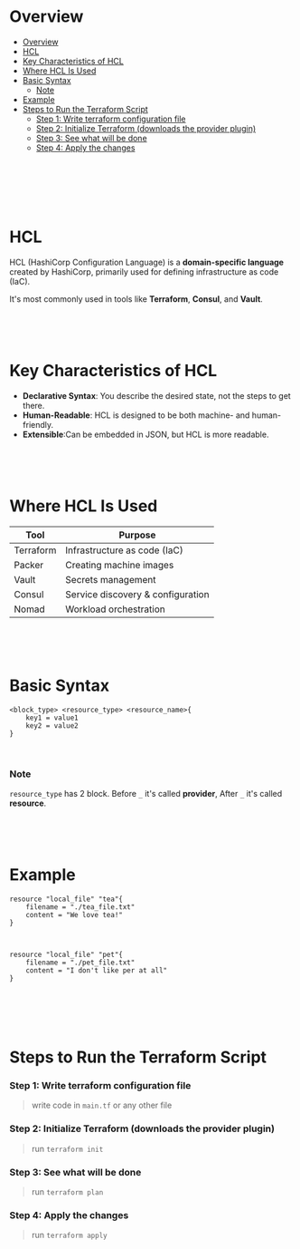 # Overview

- [Overview](#overview)
- [HCL](#hcl)
- [Key Characteristics of HCL](#key-characteristics-of-hcl)
- [Where HCL Is Used](#where-hcl-is-used)
- [Basic Syntax](#basic-syntax)
    - [Note](#note)
- [Example](#example)
- [Steps to Run the Terraform Script](#steps-to-run-the-terraform-script)
    - [Step 1: Write terraform configuration file](#step-1-write-terraform-configuration-file)
    - [Step 2: Initialize Terraform (downloads the provider plugin)](#step-2-initialize-terraform-downloads-the-provider-plugin)
    - [Step 3: See what will be done](#step-3-see-what-will-be-done)
    - [Step 4: Apply the changes](#step-4-apply-the-changes)

&nbsp;

&nbsp;

&nbsp;

# HCL

HCL (HashiCorp Configuration Language) is a **domain-specific language** created by HashiCorp, primarily used for defining infrastructure as code (IaC).

It's most commonly used in tools like **Terraform**, **Consul**, and **Vault**.

&nbsp;

&nbsp;

# Key Characteristics of HCL

- **Declarative Syntax**: You describe the desired state, not the steps to get there.
- **Human-Readable**: HCL is designed to be both machine- and human-friendly.
- **Extensible**:Can be embedded in JSON, but HCL is more readable.

&nbsp;

&nbsp;

# Where HCL Is Used

| Tool      | Purpose                           |
| --------- | --------------------------------- |
| Terraform | Infrastructure as code (IaC)      |
| Packer    | Creating machine images           |
| Vault     | Secrets management                |
| Consul    | Service discovery & configuration |
| Nomad     | Workload orchestration            |

&nbsp;

&nbsp;

# Basic Syntax

```hcl
<block_type> <resource_type> <resource_name>{
    key1 = value1
    key2 = value2
}

```

&nbsp;

### Note

`resource_type` has 2 block. Before `_` it's called **provider**, After `_` it's called **resource**.

&nbsp;

&nbsp;

# Example

```hcl
resource "local_file" "tea"{
    filename = "./tea_file.txt"
    content = "We love tea!"
}



resource "local_file" "pet"{
    filename = "./pet_file.txt"
    content = "I don't like per at all"
}


```

&nbsp;

&nbsp;

# Steps to Run the Terraform Script

### Step 1: Write terraform configuration file

> write code in `main.tf` or any other file

### Step 2: Initialize Terraform (downloads the provider plugin)

> run `terraform init`

### Step 3: See what will be done

> run `terraform plan`

### Step 4: Apply the changes

> run `terraform apply`

&nbsp;

&nbsp;

